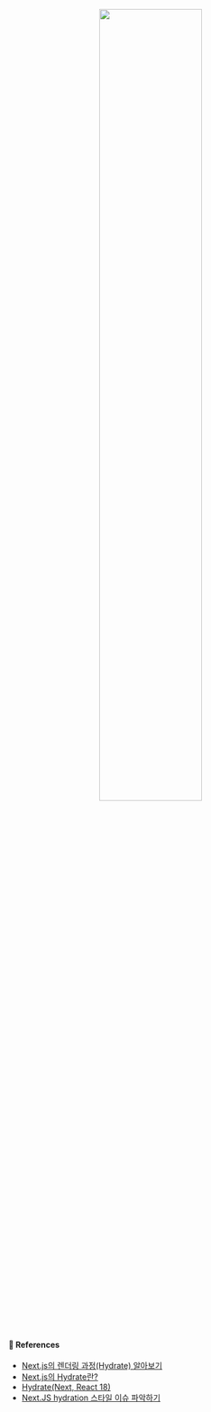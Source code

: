 <p align="center"><img src="https://github.com/JeongwooHam/FE_Study_Logs/assets/123251211/8492d367-7fb4-4128-be87-528ad157c3de" width="60%"/></p>

#### 🔎 References

- [Next.js의 렌더링 과정(Hydrate) 알아보기](https://www.howdy-mj.me/next/hydrate)
- [Next.js의 Hydrate란?](https://helloinyong.tistory.com/315)
- [Hydrate(Next, React 18)](https://velog.io/@leehyunho2001/Hydrate)
- [Next.JS hydration 스타일 이슈 파악하기](https://fourwingsy.medium.com/next-js-hydration-%EC%8A%A4%ED%83%80%EC%9D%BC-%EC%9D%B4%EC%8A%88-%ED%94%BC%ED%95%B4%EA%B0%80%EA%B8%B0-988ce0d939e7)
